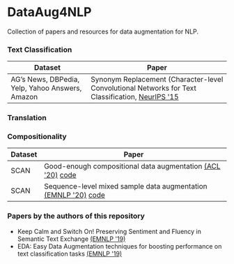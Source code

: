 # DataAug4NLP
Collection of papers and resources for data augmentation for NLP.

### Text Classification
| Dataset | Paper | 
| -- | --- |
| AG’s News, DBPedia, Yelp, Yahoo Answers, Amazon | Synonym Replacement (Character-level Convolutional Networks for Text Classification, [NeurIPS '15]((https://papers.nips.cc/paper/2015/file/250cf8b51c773f3f8dc8b4be867a9a02-Paper.pdf)) |


### Translation


### 

### Compositionality
| Dataset | Paper | 
| -- | --- |
| SCAN | Good-enough compositional data augmentation [(ACL '20)](https://www.aclweb.org/anthology/2020.acl-main.676.pdf) [code](https://github.com/jacobandreas/geca) |
| SCAN | Sequence-level mixed sample data augmentation [(EMNLP '20)](https://arxiv.org/abs/2011.09039) [code](https://github.com/dguo98/seqmix) |

### Papers by the authors of this repository

- Keep Calm and Switch On! Preserving Sentiment and Fluency in Semantic Text Exchange [(EMNLP '19)](https://www.aclweb.org/anthology/D19-1272/)
- EDA: Easy Data Augmentation techniques for boosting performance on text classification tasks [(EMNLP '19)](http://dx.doi.org/10.18653/v1/D19-1670)
